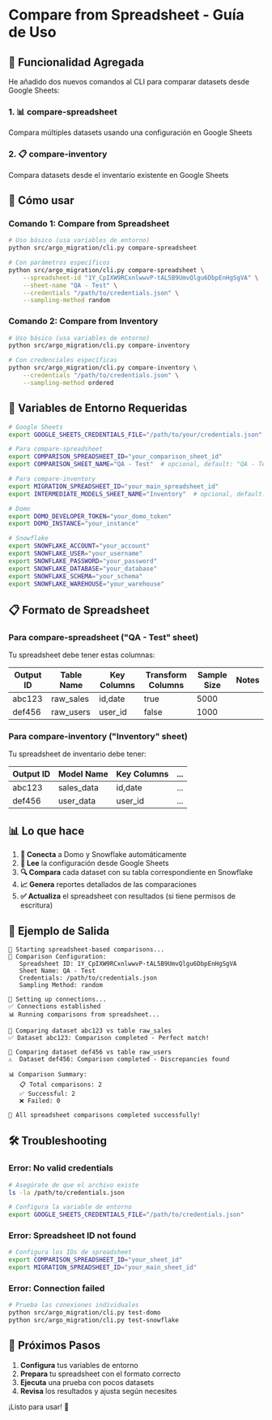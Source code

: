 # Compare from Spreadsheet - Guía de Uso

## 🎯 **Funcionalidad Agregada**

He añadido dos nuevos comandos al CLI para comparar datasets desde Google Sheets:

### 1. 📊 **compare-spreadsheet** 
Compara múltiples datasets usando una configuración en Google Sheets

### 2. 📋 **compare-inventory**
Compara datasets desde el inventario existente en Google Sheets

## 🚀 **Cómo usar**

### **Comando 1: Compare from Spreadsheet**

```bash
# Uso básico (usa variables de entorno)
python src/argo_migration/cli.py compare-spreadsheet

# Con parámetros específicos
python src/argo_migration/cli.py compare-spreadsheet \
    --spreadsheet-id "1Y_CpIXW9RCxnlwwvP-tAL5B9UmvQlgu6DbpEnHgSgVA" \
    --sheet-name "QA - Test" \
    --credentials "/path/to/credentials.json" \
    --sampling-method random
```

### **Comando 2: Compare from Inventory**

```bash
# Uso básico (usa variables de entorno)
python src/argo_migration/cli.py compare-inventory

# Con credenciales específicas
python src/argo_migration/cli.py compare-inventory \
    --credentials "/path/to/credentials.json" \
    --sampling-method ordered
```

## 🔧 **Variables de Entorno Requeridas**

```bash
# Google Sheets
export GOOGLE_SHEETS_CREDENTIALS_FILE="/path/to/your/credentials.json"

# Para compare-spreadsheet
export COMPARISON_SPREADSHEET_ID="your_comparison_sheet_id"
export COMPARISON_SHEET_NAME="QA - Test"  # opcional, default: "QA - Test"

# Para compare-inventory  
export MIGRATION_SPREADSHEET_ID="your_main_spreadsheet_id"
export INTERMEDIATE_MODELS_SHEET_NAME="Inventory"  # opcional, default: "Inventory"

# Domo
export DOMO_DEVELOPER_TOKEN="your_domo_token"
export DOMO_INSTANCE="your_instance"

# Snowflake
export SNOWFLAKE_ACCOUNT="your_account"
export SNOWFLAKE_USER="your_username"
export SNOWFLAKE_PASSWORD="your_password"
export SNOWFLAKE_DATABASE="your_database"
export SNOWFLAKE_SCHEMA="your_schema"
export SNOWFLAKE_WAREHOUSE="your_warehouse"
```

## 📋 **Formato de Spreadsheet**

### **Para compare-spreadsheet ("QA - Test" sheet)**

Tu spreadsheet debe tener estas columnas:

| Output ID | Table Name | Key Columns | Transform Columns | Sample Size | Notes |
|-----------|------------|-------------|------------------|-------------|--------|
| abc123    | raw_sales  | id,date     | true            | 5000        |        |
| def456    | raw_users  | user_id     | false           | 1000        |        |

### **Para compare-inventory ("Inventory" sheet)**

Tu spreadsheet de inventario debe tener:

| Output ID | Model Name | Key Columns | ... |
|-----------|------------|-------------|-----|
| abc123    | sales_data | id,date     | ... |
| def456    | user_data  | user_id     | ... |

## 📊 **Lo que hace**

1. **🔗 Conecta** a Domo y Snowflake automáticamente
2. **📖 Lee** la configuración desde Google Sheets
3. **🔍 Compara** cada dataset con su tabla correspondiente en Snowflake
4. **📈 Genera** reportes detallados de las comparaciones
5. **✅ Actualiza** el spreadsheet con resultados (si tiene permisos de escritura)

## 🎉 **Ejemplo de Salida**

```
🚀 Starting spreadsheet-based comparisons...
🔧 Comparison Configuration:
   Spreadsheet ID: 1Y_CpIXW9RCxnlwwvP-tAL5B9UmvQlgu6DbpEnHgSgVA
   Sheet Name: QA - Test
   Credentials: /path/to/credentials.json
   Sampling Method: random

🔗 Setting up connections...
✅ Connections established
📊 Running comparisons from spreadsheet...

🔄 Comparing dataset abc123 vs table raw_sales
✅ Dataset abc123: Comparison completed - Perfect match!

🔄 Comparing dataset def456 vs table raw_users  
⚠️  Dataset def456: Comparison completed - Discrepancies found

📊 Comparison Summary:
   📋 Total comparisons: 2
   ✅ Successful: 2
   ❌ Failed: 0

🎉 All spreadsheet comparisons completed successfully!
```

## 🛠️ **Troubleshooting**

### **Error: No valid credentials**
```bash
# Asegúrate de que el archivo existe
ls -la /path/to/credentials.json

# Configura la variable de entorno
export GOOGLE_SHEETS_CREDENTIALS_FILE="/path/to/credentials.json"
```

### **Error: Spreadsheet ID not found**
```bash
# Configura los IDs de spreadsheet
export COMPARISON_SPREADSHEET_ID="your_sheet_id"
export MIGRATION_SPREADSHEET_ID="your_main_sheet_id"
```

### **Error: Connection failed**
```bash
# Prueba las conexiones individuales
python src/argo_migration/cli.py test-domo
python src/argo_migration/cli.py test-snowflake
```

## 🎯 **Próximos Pasos**

1. **Configura** tus variables de entorno
2. **Prepara** tu spreadsheet con el formato correcto
3. **Ejecuta** una prueba con pocos datasets
4. **Revisa** los resultados y ajusta según necesites

¡Listo para usar! 🚀
